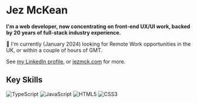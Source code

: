<!--
**jezmck/jezmck** is a ✨ _special_ ✨ repository because its `README.md` (this file) appears on your GitHub profile.

Here are some ideas to get you started:

- 🔭 I’m currently working on ...
- 🌱 I’m currently learning ...
- 👯 I’m looking to collaborate on ...
- 🤔 I’m looking for help with ...
- 💬 Ask me about ...
- 📫 How to reach me: ...
- 😄 Pronouns: ...
- ⚡ Fun fact: ...
-->

# Jez McKean

**I'm a web developer, now concentrating on front-end UX/UI work, backed by 20 years of full-stack industry experience.**

👋 I'm currently (January 2024) looking for Remote Work opportunities in the UK, or within a couple of hours of GMT.

See [my LinkedIn profile](https://www.linkedin.com/in/jezmck/), or [jezmck.com](https://jezmck.com/) for more.


## Key Skills

![TypeScript](https://img.shields.io/badge/-TypeScript-000000?style=flat-square&logo=typescript)
![JavaScript](https://img.shields.io/badge/-JavaScript-000000?style=flat-square&logo=javascript)
![HTML5](https://img.shields.io/badge/-HTML5-000000?style=flat-square&logo=html5&logoColor=E34F26)
![CSS3](https://img.shields.io/badge/-CSS3-000000?style=flat-square&logo=css3&logoColor=1572B6)
